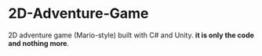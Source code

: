 # 2D-Adventure-Game
2D adventure game (Mario-style) built with C# and Unity.
**it is only the code and nothing more**.
